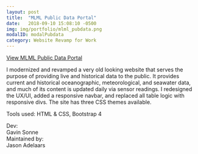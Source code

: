 ```yaml
---
layout: post
title:  "MLML Public Data Portal"
date:   2018-09-10 15:08:10 -0500
img: img/portfolio/mlml_pubdata.png
modalID: modalPubdata
category: Website Revamp for Work
---
```

[View MLML Public Data Portal](http://pubdata.mlml.calstate.edu/)

I modernized and revamped a very old looking website that serves the purpose of providing live and historical data to the public. It provides current and historical oceanographic, meteorological, and seawater data, and much of its content is updated daily via sensor readings. I redesigned the UX/UI, added a responsive navbar, and replaced all table logic with responsive divs. The site has three CSS themes available.

Tools used: HTML & CSS, Bootstrap 4

Dev:   
Gavin Sonne  
Maintained by:	
Jason Adelaars

